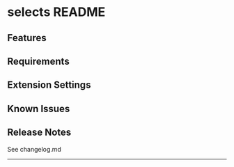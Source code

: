 # selects README

## Features

## Requirements

## Extension Settings

## Known Issues

## Release Notes
See changelog.md

-----------------------------------------------------------------------------------------------------------